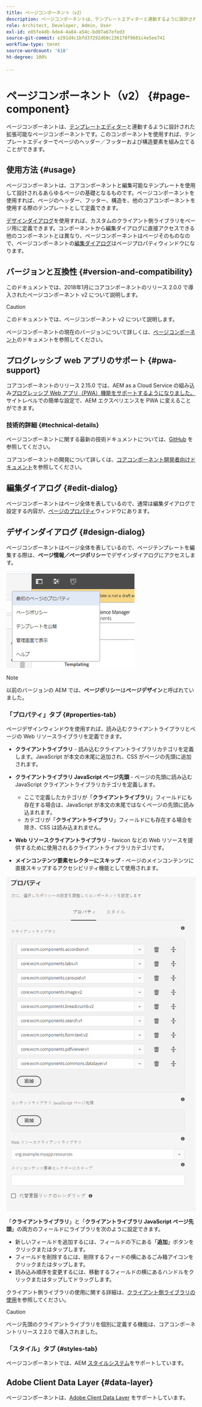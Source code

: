 ```yaml
---
title: ページコンポーネント（v2）
description: ページコンポーネントは、テンプレートエディターと連動するように設計された拡張可能なページコンポーネントです。このコンポーネントを使用すれば、テンプレートエディターでページのヘッダー／フッターおよび構造要素を組み立てることができます。
role: Architect, Developer, Admin, User
exl-id: e85fe4db-6de4-4a84-a54c-bd07a67efed3
source-git-commit: e291d4c1bfd37292d68c236178f9681c4e5ee741
workflow-type: tm+mt
source-wordcount: '618'
ht-degree: 100%

---
```


# ページコンポーネント（v2） {#page-component}

ページコンポーネントは、[テンプレートエディター](https://experienceleague.adobe.com/docs/experience-manager-cloud-service/sites/authoring/features/templates.html?lang=ja)と連動するように設計された拡張可能なページコンポーネントです。このコンポーネントを使用すれば、テンプレートエディターでページのヘッダー／フッターおよび構造要素を組み立てることができます。

## 使用方法 {#usage}

ページコンポーネントは、コアコンポーネントと編集可能なテンプレートを使用して設計されるあらゆるページの基礎となるものです。ページコンポーネントを使用すれば、ページのヘッダー、フッター、構造を、他のコアコンポーネントを使用する際のテンプレートとして定義できます。

[デザインダイアログ](#design-dialog)を使用すれば、カスタムのクライアント側ライブラリをページ用に定義できます。コンポーネントから編集ダイアログに直接アクセスできる他のコンポーネントとは異なり、ページコンポーネントはページそのものなので、ページコンポーネントの[編集ダイアログ](#edit-dialog)はページプロパティウィンドウになります。

## バージョンと互換性 {#version-and-compatibility}

このドキュメントでは、2018年1月にコアコンポーネントのリリース 2.0.0 で導入されたページコンポーネント v2 について説明します。

>[!CAUTION]
>
>このドキュメントでは、ページコンポーネント v2 について説明します。
>
>ページコンポーネントの現在のバージョンについて詳しくは、[ページコンポーネント](/help/components/page.md)のドキュメントを参照してください。

## プログレッシブ ｗeb アプリのサポート {#pwa-support}

コアコンポーネントのリリース 2.15.0 では、AEM as a Cloud Service の組み込み[プログレッシブ Web アプリ（PWA）機能をサポートするようになりました。](https://experienceleague.adobe.com/docs/experience-manager-cloud-service/sites/authoring/features/enable-pwa.html?lang=ja)サイトレベルでの簡単な設定で、AEM エクスペリエンスを PWA に変えることができます。

### 技術的詳細 {#technical-details}

ページコンポーネントに関する最新の技術ドキュメントについては、[GitHub](https://adobe.com/go/aem_cmp_tech_page_v2_jp) を参照してください。

コアコンポーネントの開発について詳しくは、[コアコンポーネント開発者向けドキュメント](/help/developing/overview.md)を参照してください。

## 編集ダイアログ {#edit-dialog}

ページコンポーネントはページ全体を表しているので、通常は編集ダイアログで設定する内容が、[ページのプロパティ](https://experienceleague.adobe.com/docs/experience-manager-cloud-service/sites/authoring/fundamentals/page-properties.html?lang=ja)ウィンドウにあります。

## デザインダイアログ {#design-dialog}

ページコンポーネントはページ全体を表しているので、ページテンプレートを編集する際は、**ページ情報／ページポリシー**&#x200B;でデザインダイアログにアクセスします。

![ページポリシー](/help/assets/page-policy.png)

>[!NOTE]
>
>以前のバージョンの AEM では、**ページポリシー**&#x200B;は&#x200B;**ページデザイン**&#x200B;と呼ばれていました。

### 「プロパティ」タブ {#properties-tab}

ページデザインウィンドウを使用すれば、読み込むクライアントライブラリとページの Web リソースライブラリを定義できます。

* **クライアントライブラリ** - 読み込むクライアントライブラリカテゴリを定義します。JavaScript が本文の末尾に追加され、CSS がページの先頭に追加されます。
* **クライアントライブラリ JavaScript ページ先頭** - ページの先頭に読み込む JavaScript クライアントライブラリカテゴリを定義します。
   * ここで定義したカテゴリが「**クライアントライブラリ**」フィールドにも存在する場合は、JavaScript が本文の末尾ではなくページの先頭に読み込まれます。
   * カテゴリが「**クライアントライブラリ**」フィールドにも存在する場合を除き、CSS は読み込まれません。

* **Web リソースクライアントライブラリ** - favicon などの Web リソースを提供するために使用されるクライアントライブラリカテゴリです。

* **メインコンテンツ要素セレクターにスキップ** - ページのメインコンテンツに直接スキップするアクセシビリティ機能として使用されます。

![ページコンポーネントデザインのダイアログ](/help/assets/page-design.png)

「**クライアントライブラリ**」と「**クライアントライブラリ JavaScript ページ先頭**」の両方のフィールドにライブラリを次のように設定できます。

* 新しいフィールドを追加するには、フィールドの下にある「**追加**」ボタンをクリックまたはタップします。
* フィールドを削除するには、削除するフィードの横にあるごみ箱アイコンをクリックまたはタップします。
* 読み込み順序を変更するには、移動するフィールドの横にあるハンドルをクリックまたはタップしてドラッグします。

クライアント側ライブラリの使用に関する詳細は、[クライアント側ライブラリの使用](https://helpx.adobe.com/jp/experience-manager/6-5/sites/developing/using/clientlibs.html)を参照してください。

>[!CAUTION]
>
>ページ先頭のクライアントライブラリを個別に定義する機能は、コアコンポーネントリリース 2.2.0 で導入されました。

### 「スタイル」タブ {#styles-tab}

ページコンポーネントでは、AEM [スタイルシステム](/help/get-started/authoring.md#component-styling)をサポートしています。

## Adobe Client Data Layer {#data-layer}

ページコンポーネントは、[Adobe Client Data Layer](/help/developing/data-layer/overview.md) をサポートしています。
